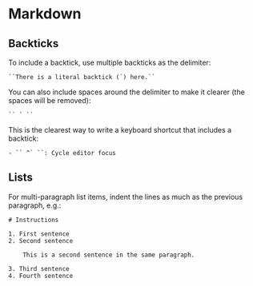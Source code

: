 # Markdown

## Backticks

To include a backtick, use multiple backticks as the delimiter:

	``There is a literal backtick (`) here.``

You can also include spaces around the delimiter to make it clearer (the spaces will be removed):

	`` ` ``

This is the clearest way to write a keyboard shortcut that includes a backtick:

	- `` ^` ``: Cycle editor focus

## Lists

For multi-paragraph list items, indent the lines as much as the previous paragraph, e.g.:

	# Instructions
	
	1. First sentence
	2. Second sentence
	
	    This is a second sentence in the same paragraph.
	
	3. Third sentence
	4. Fourth sentence
